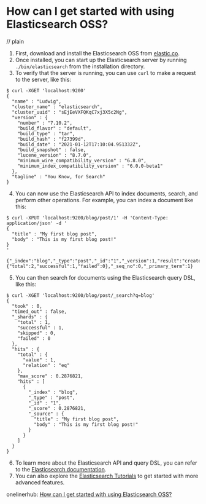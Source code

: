 # How can I get started with using Elasticsearch OSS?
// plain

1. First, download and install the Elasticsearch OSS from [elastic.co](https://www.elastic.co/downloads/elasticsearch).
2. Once installed, you can start up the Elasticsearch server by running `./bin/elasticsearch` from the installation directory.
3. To verify that the server is running, you can use `curl` to make a request to the server, like this:
```
$ curl -XGET 'localhost:9200'
{
  "name" : "Ludwig",
  "cluster_name" : "elasticsearch",
  "cluster_uuid" : "sEjEeVXFQKqC7xj3X5c2Ng",
  "version" : {
    "number" : "7.10.2",
    "build_flavor" : "default",
    "build_type" : "tar",
    "build_hash" : "f27399d",
    "build_date" : "2021-01-12T17:10:04.951332Z",
    "build_snapshot" : false,
    "lucene_version" : "8.7.0",
    "minimum_wire_compatibility_version" : "6.8.0",
    "minimum_index_compatibility_version" : "6.0.0-beta1"
  },
  "tagline" : "You Know, for Search"
}
```
4. You can now use the Elasticsearch API to index documents, search, and perform other operations. For example, you can index a document like this:
```
$ curl -XPUT 'localhost:9200/blog/post/1' -H 'Content-Type: application/json' -d '
{
  "title" : "My first blog post",
  "body" : "This is my first blog post!"
}
'

{"_index":"blog","_type":"post","_id":"1","_version":1,"result":"created","_shards":{"total":2,"successful":1,"failed":0},"_seq_no":0,"_primary_term":1}
```
5. You can then search for documents using the Elasticsearch query DSL, like this:
```
$ curl -XGET 'localhost:9200/blog/post/_search?q=blog'
{
  "took" : 0,
  "timed_out" : false,
  "_shards" : {
    "total" : 1,
    "successful" : 1,
    "skipped" : 0,
    "failed" : 0
  },
  "hits" : {
    "total" : {
      "value" : 1,
      "relation" : "eq"
    },
    "max_score" : 0.2876821,
    "hits" : [
      {
        "_index" : "blog",
        "_type" : "post",
        "_id" : "1",
        "_score" : 0.2876821,
        "_source" : {
          "title" : "My first blog post",
          "body" : "This is my first blog post!"
        }
      }
    ]
  }
}
```
6. To learn more about the Elasticsearch API and query DSL, you can refer to the [Elasticsearch documentation](https://www.elastic.co/guide/en/elasticsearch/reference/current/index.html).
7. You can also explore the [Elasticsearch Tutorials](https://www.elastic.co/tutorials) to get started with more advanced features.

onelinerhub: [How can I get started with using Elasticsearch OSS?](https://onelinerhub.com/elasticsearch/how-can-i-get-started-with-using-elasticsearch-oss)